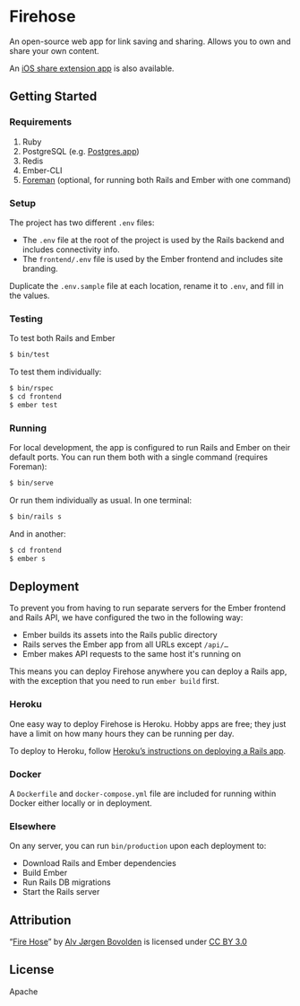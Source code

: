 # Firehose

An open-source web app for link saving and sharing. Allows you to own and share your own content.

An [iOS share extension app](https://github.com/CodingItWrong/Hydrant) is also available.

## Getting Started

### Requirements

1. Ruby
1. PostgreSQL (e.g. [Postgres.app][postgres-app])
1. Redis
1. Ember-CLI
1. [Foreman][foreman] (optional, for running both Rails and Ember with one command)

### Setup

The project has two different `.env` files:

- The `.env` file at the root of the project is used by the Rails backend and includes connectivity info.
- The `frontend/.env` file is used by the Ember frontend and includes site branding.

Duplicate the `.env.sample` file at each location, rename it to `.env`, and fill in the values.

### Testing

To test both Rails and Ember

```sh
$ bin/test
```

To test them individually:

```sh
$ bin/rspec
$ cd frontend
$ ember test
```

### Running

For local development, the app is configured to run Rails and Ember on their default ports. You can run them both with a single command (requires Foreman):

```sh
$ bin/serve
```

Or run them individually as usual. In one terminal:

```sh
$ bin/rails s
```

And in another:

```sh
$ cd frontend
$ ember s
```

## Deployment

To prevent you from having to run separate servers for the Ember frontend and Rails API, we have configured the two in the following way:

- Ember builds its assets into the Rails public directory
- Rails serves the Ember app from all URLs except `/api/…`
- Ember makes API requests to the same host it's running on

This means you can deploy Firehose anywhere you can deploy a Rails app, with the exception that you need to run `ember build` first.

### Heroku

One easy way to deploy Firehose is Heroku. Hobby apps are free; they just have a limit on how many hours they can be running per day.

To deploy to Heroku, follow [Heroku’s instructions on deploying a Rails app](https://devcenter.heroku.com/articles/getting-started-with-rails5).

### Docker

A `Dockerfile` and `docker-compose.yml` file are included for running within Docker either locally or in deployment.

### Elsewhere

On any server, you can run `bin/production` upon each deployment to:

- Download Rails and Ember dependencies
- Build Ember
- Run Rails DB migrations
- Start the Rails server

## Attribution

“[Fire Hose](https://thenounproject.com/term/fire-hose/14726/)” by [Alv Jørgen Bovolden](https://thenounproject.com/Alvbovo/) is licensed under [CC BY 3.0](https://creativecommons.org/licenses/by/3.0/)

## License

Apache

[postgres-app]: http://postgresapp.com
[foreman]: https://github.com/ddollar/foreman

